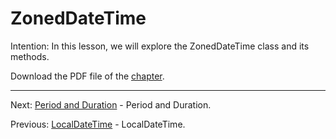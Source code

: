 # ZonedDateTime

Intention: In this lesson, we will explore the ZonedDateTime class and its methods.

Download the PDF file of the [chapter](chapter_35.pdf).

<hr>

Next: [Period and Duration](chapter_36.md "Period and Duration") - Period and Duration.

Previous: [LocalDateTime](chapter_34.md "LocalDateTime") - LocalDateTime.